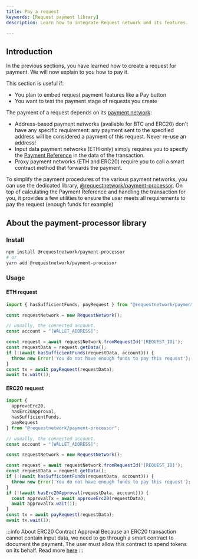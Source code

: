 ```yaml
---
title: Pay a request
keywords: [Request payment library]
description: Learn how to integrate Request network and its features.

---
```



## Introduction

In the previous sections, you have learned how to create a request for payment. We will now explain to you how to pay it. 

This section is useful if:
* You plan to embed request payment features like a Pay button
* You want to test the payment stage of requests you create

The payment of a request depends on its [payment network](../5-request-client/1-payment-networks.md#types-of-payment-network): 

- Address-based payment networks (available for BTC and ERC20) don't have any specific requirement: any payment sent to the specified address will be considered a payment of this request. Never re-use an address!
- Input data payment networks (ETH only) simply requires you to specify the [Payment Reference](https://github.com/RequestNetwork/requestNetwork/blob/master/packages/advanced-logic/specs/payment-network-eth-input-data-0.2.0.md#description) in the data of the transaction.
- Proxy payment networks (ETH and ERC20) require you to call a smart contract method that forwards the payment.

To simplify the payment procedures of the various payment networks, you can use the dedicated library, [@requestnetwork/payment-processor](https://www.npmjs.com/package/@requestnetwork/payment-processor). 
On top of calculating the Payment Reference and handling the transaction for you, it provides a few utilities to ensure the user meets all requirements to pay the request (enough funds for example)


## About the payment-processor library

### Install

```bash
npm install @requestnetwork/payment-processor
# or
yarn add @requestnetwork/payment-processor
```


### Usage

#### ETH request

```typescript
import { hasSufficientFunds, payRequest } from "@requestnetwork/payment-processor";

const requestNetwork = new RequestNetwork();

// usually, the connected account.
const account = "[WALLET_ADDRESS]";

const request = await requestNetwork.fromRequestId('[REQUEST_ID]');
const requestData = request.getData();
if (!(await hasSufficientFunds(requestData, account))) {
  throw new Error('You do not have enough funds to pay this request');
}
const tx = await payRequest(requestData);
await tx.wait(1);
```

#### ERC20 request
```typescript
import {
  approveErc20,
  hasErc20Approval,
  hasSufficientFunds,
  payRequest
} from "@requestnetwork/payment-processor";

// usually, the connected account.
const account = "[WALLET_ADDRESS]";

const requestNetwork = new RequestNetwork();

const request = await requestNetwork.fromRequestId('[REQUEST_ID]');
const requestData = request.getData();
if (!(await hasSufficientFunds(requestData, account))) {
  throw new Error('You do not have enough funds to pay this request');
}
if (!(await hasErc20Approval(requestData, account))) {
  const approvalTx = await approveErc20(requestData);
  await approvalTx.wait(1);
}
const tx = await payRequest(requestData);
await tx.wait(1);
```

:::info About ERC20 Contract Approval
Because an ERC20 transaction cannot contain input data, we need to go through a smart contract to document the payment. The user must allow this contract to spend tokens on its behalf. Read more [here](https://medium.com/ethex-market/erc20-approve-allow-explained-88d6de921ce9)
:::

